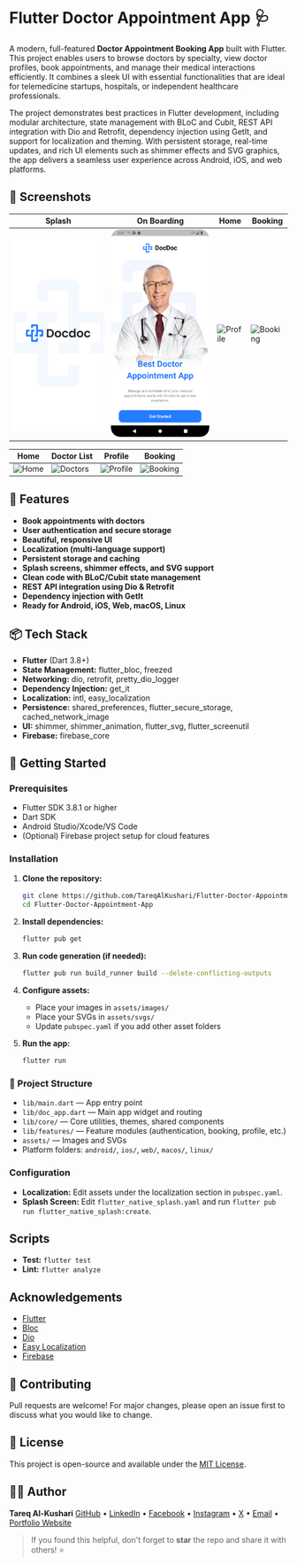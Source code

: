 # Flutter Doctor Appointment App 🩺

A modern, full-featured **Doctor Appointment Booking App** built with Flutter. This project enables users to browse doctors by specialty, view doctor profiles, book appointments, and manage their medical interactions efficiently. It combines a sleek UI with essential functionalities that are ideal for telemedicine startups, hospitals, or independent healthcare professionals.

The project demonstrates best practices in Flutter development, including modular architecture, state management with BLoC and Cubit, REST API integration with Dio and Retrofit, dependency injection using GetIt, and support for localization and theming. With persistent storage, real-time updates, and rich UI elements such as shimmer effects and SVG graphics, the app delivers a seamless user experience across Android, iOS, and web platforms.

## 📸 Screenshots

| Splash                               | On Boarding                                | Home                                       | Booking                                    |
| ------------------------------------ | ------------------------------------------ | ------------------------------------------ | ------------------------------------------ |
| ![Splash](assets/images/splash.png)  | ![OnBoarding](assets/Screenshot_1.png)     | ![Profile](assets/profile.png)             | ![Booking](assets/booking.png)             |

| Home                                 | Doctor List                                | Profile                                    | Booking                                    |
| ------------------------------------ | ------------------------------------------ | ------------------------------------------ | ------------------------------------------ |
| ![Home](assets/screenshots/home.png) | ![Doctors](assets/screenshots/doctors.png) | ![Profile](assets/screenshots/profile.png) | ![Booking](assets/screenshots/booking.png) |

## 📱 Features

- **Book appointments with doctors**
- **User authentication and secure storage**
- **Beautiful, responsive UI**
- **Localization (multi-language support)**
- **Persistent storage and caching**
- **Splash screens, shimmer effects, and SVG support**
- **Clean code with BLoC/Cubit state management**
- **REST API integration using Dio & Retrofit**
- **Dependency injection with GetIt**
- **Ready for Android, iOS, Web, macOS, Linux**

## 📦 Tech Stack

- **Flutter** (Dart 3.8+)
- **State Management:** flutter_bloc, freezed
- **Networking:** dio, retrofit, pretty_dio_logger
- **Dependency Injection:** get_it
- **Localization:** intl, easy_localization
- **Persistence:** shared_preferences, flutter_secure_storage, cached_network_image
- **UI:** shimmer, shimmer_animation, flutter_svg, flutter_screenutil
- **Firebase:** firebase_core

## 🚀 Getting Started

### Prerequisites

- Flutter SDK 3.8.1 or higher
- Dart SDK
- Android Studio/Xcode/VS Code
- (Optional) Firebase project setup for cloud features

### Installation

1. **Clone the repository:**
   ```bash
   git clone https://github.com/TareqAlKushari/Flutter-Doctor-Appointment-App.git
   cd Flutter-Doctor-Appointment-App
   ```

2. **Install dependencies:**
   ```bash
   flutter pub get
   ```

3. **Run code generation (if needed):**
   ```bash
   flutter pub run build_runner build --delete-conflicting-outputs
   ```

4. **Configure assets:**
   - Place your images in `assets/images/`
   - Place your SVGs in `assets/svgs/`
   - Update `pubspec.yaml` if you add other asset folders

5. **Run the app:**
   ```bash
   flutter run
   ```

### 🧾 Project Structure

- `lib/main.dart` — App entry point
- `lib/doc_app.dart` — Main app widget and routing
- `lib/core/` — Core utilities, themes, shared components
- `lib/features/` — Feature modules (authentication, booking, profile, etc.)
- `assets/` — Images and SVGs
- Platform folders: `android/`, `ios/`, `web/`, `macos/`, `linux/`

### Configuration

- **Localization:** Edit assets under the localization section in `pubspec.yaml`.
- **Splash Screen:** Edit `flutter_native_splash.yaml` and run `flutter pub run flutter_native_splash:create`.

## Scripts

- **Test:** `flutter test`
- **Lint:** `flutter analyze`

## Acknowledgements

- [Flutter](https://flutter.dev/)
- [Bloc](https://bloclibrary.dev/#/)
- [Dio](https://pub.dev/packages/dio)
- [Easy Localization](https://pub.dev/packages/easy_localization)
- [Firebase](https://firebase.flutter.dev/)

## 🤝 Contributing

Pull requests are welcome! For major changes, please open an issue first to discuss what you would like to change.

## 📜 License

This project is open-source and available under the [MIT License](LICENSE).

## 🙋‍♂️ Author

**Tareq Al-Kushari**   [GitHub](https://github.com/TareqAlKushari) • [LinkedIn](https://www.linkedin.com/) • [Facebook](https://www.facebook.com/profile.php?id=61562736475116&mibextid=ZbWKwL) • [Instagram](https://www.instagram.com/tareq.al.kushari?igsh=MTBhZjRuYnFoMWw1YQ==) • [X](https://x.com/Al_Kushari?t=gU61bcmlDbtf3KV4kqGULA&s=09) • [Email](mailto:tareq.al.kushari@gmail.com) • [Portfolio Website](#)

> If you found this helpful, don't forget to **star** the repo and share it with others! ⭐
